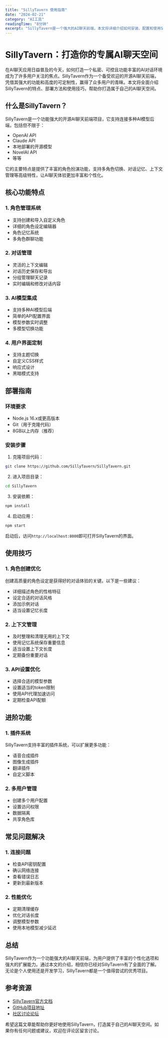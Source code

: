 ```yaml
---
title: "SillyTavern 使用指南"
date: "2024-02-21"
category: "AI工具"
readingTime: "8分钟"
excerpt: "SillyTavern是一个强大的AI聊天前端，本文将详细介绍如何安装、配置和使用SillyTavern，让你的AI聊天体验更加丝滑。"
---
```


# SillyTavern：打造你的专属AI聊天空间

在AI聊天应用日益普及的今天，如何打造一个私密、可控且功能丰富的AI对话环境成为了许多用户关注的焦点。SillyTavern作为一个备受欢迎的开源AI聊天前端，凭借其强大的功能和高度的可定制性，赢得了众多用户的青睐。本文将全面介绍SillyTavern的特点、部署方法和使用技巧，帮助你打造属于自己的AI聊天空间。

## 什么是SillyTavern？

SillyTavern是一个功能强大的开源AI聊天前端项目，它支持连接多种AI模型后端，包括但不限于：

- OpenAI API
- Claude API
- 本地部署的开源模型
- NovelAI API
- 等等

它的主要特点是提供了丰富的角色扮演功能，支持多角色切换、对话记忆、上下文管理等高级特性，让AI聊天体验更加丰富和个性化。

## 核心功能特点

### 1. 角色管理系统

- 支持创建和导入自定义角色
- 详细的角色设定编辑器
- 角色记忆系统
- 多角色群聊功能

### 2. 对话管理

- 灵活的上下文编辑
- 对话历史保存和导出
- 分组管理聊天记录
- 实时编辑和修改对话内容

### 3. AI模型集成

- 支持多种AI模型后端
- 简单的API配置界面
- 模型参数实时调整
- 多模型切换功能

### 4. 用户界面定制

- 支持主题切换
- 自定义CSS样式
- 响应式设计
- 黑暗模式支持

## 部署指南

### 环境要求

- Node.js 16.x或更高版本
- Git（用于克隆代码）
- 8GB以上内存（推荐）

### 安装步骤

1. 克隆项目代码：
```bash
git clone https://github.com/SillyTavern/SillyTavern.git
```

2. 进入项目目录：
```bash
cd SillyTavern
```

3. 安装依赖：
```bash
npm install
```

4. 启动应用：
```bash
npm start
```

启动后，访问`http://localhost:8000`即可打开SillyTavern的界面。

## 使用技巧

### 1. 角色创建优化

创建高质量的角色设定是获得好的对话体验的关键。以下是一些建议：

- 详细描述角色的性格特征
- 设定合适的对话风格
- 添加示例对话
- 适当设置记忆长度

### 2. 上下文管理

- 及时整理和清理无用的上下文
- 使用记忆系统保存重要信息
- 适当设置上下文长度
- 定期备份重要对话

### 3. API设置优化

- 选择合适的模型参数
- 设置适当的token限制
- 使用API代理加速访问
- 定期检查API配额

## 进阶功能

### 1. 插件系统

SillyTavern支持丰富的插件系统，可以扩展更多功能：

- 语音合成插件
- 图像生成插件
- 翻译插件
- 自定义脚本

### 2. 多用户管理

- 创建多个用户配置
- 设置访问权限
- 数据隔离
- 共享角色库

## 常见问题解决

### 1. 连接问题

- 检查API密钥配置
- 确认网络连接
- 查看错误日志
- 更新到最新版本

### 2. 性能优化

- 定期清理缓存
- 优化对话长度
- 调整模型参数
- 使用本地模型减少延迟

## 总结

SillyTavern作为一个功能强大的AI聊天前端，为用户提供了丰富的个性化选项和强大的扩展能力。通过本文的介绍，相信你已经对SillyTavern有了全面的了解。无论是个人使用还是开发学习，SillyTavern都是一个值得尝试的优秀项目。

## 参考资源

- [SillyTavern官方文档](https://docs.sillytavern.app/)
- [GitHub项目地址](https://github.com/SillyTavern/SillyTavern)
- [社区讨论论坛](https://github.com/SillyTavern/SillyTavern/discussions)

希望这篇文章能帮助你更好地使用SillyTavern，打造属于自己的AI聊天空间。如果你有任何问题或建议，欢迎在评论区留言讨论。